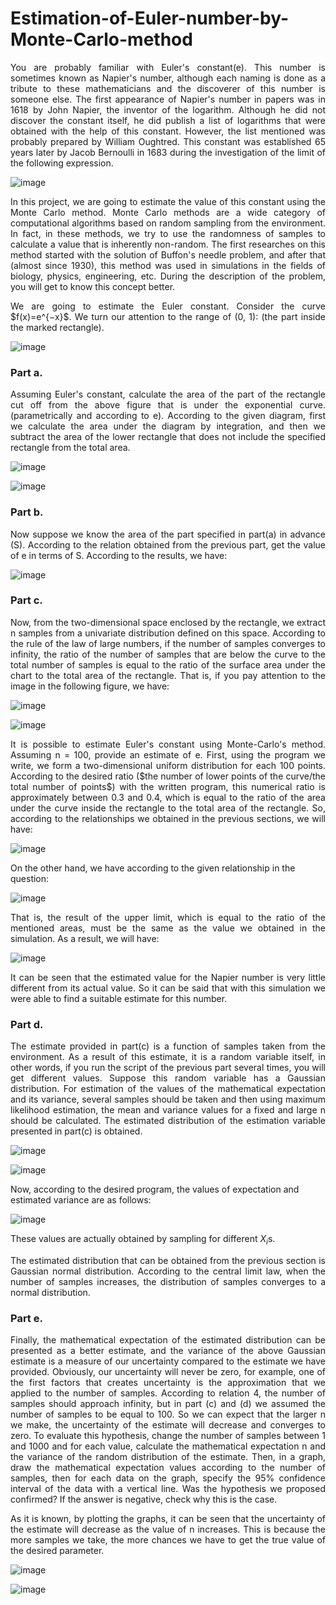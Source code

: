 # Estimation-of-Euler-number-by-Monte-Carlo-method
<p align="justify"> You are probably familiar with Euler's constant(e). This number is sometimes known as Napier's number, although each naming is done as a tribute to these mathematicians and the discoverer of this number is someone else. The first appearance of Napier's number in papers was in 1618 by John Napier, the inventor of the logarithm. Although he did not discover the constant itself, he did publish a list of logarithms that were obtained with the help of this constant. However, the list mentioned was probably prepared by William Oughtred. This constant was established 65 years later by Jacob Bernoulli in 1683 during the investigation of the limit of the following expression. </p>

![image](https://github.com/SogolGoodarzi/Estimation-of-Euler-number-by-Monte-Carlo-method/assets/125180530/41202a01-c81c-4e18-81d0-24c139ceddd6)

<p align="justify"> In this project, we are going to estimate the value of this constant using the Monte Carlo method. Monte Carlo methods are a wide category of computational algorithms based on random sampling from the environment. In fact, in these methods, we try to use the randomness of samples to calculate a value that is inherently non-random. The first researches on this method started with the solution of Buffon's needle problem, and after that (almost since 1930), this method was used in simulations in the fields of biology, physics, engineering, etc. During the description of the problem, you will get to know this concept better. </p>

<p align="justify"> We are going to estimate the Euler constant. Consider the curve $f(x)=e^{−x}$. We turn our attention to the range of (0, 1): (the part inside the marked rectangle). </p>

![image](https://github.com/SogolGoodarzi/Estimation-of-Euler-number-by-Monte-Carlo-method/assets/125180530/8e05ce19-ef82-4de3-9fa5-e799976913af)

### Part a.
<p align="justify"> Assuming Euler's constant, calculate the area of ​​the part of the rectangle cut off from the above figure that is under the exponential curve. (parametrically and according to e). According to the given diagram, first we calculate the area under the diagram by integration, and then we subtract the area of ​​the lower rectangle that does not include the specified rectangle from the total area. </p>

![image](https://github.com/SogolGoodarzi/Estimation-of-Euler-number-by-Monte-Carlo-method/assets/125180530/df98471e-146d-4a44-8cea-8f6b05b6ab7a)

![image](https://github.com/SogolGoodarzi/Estimation-of-Euler-number-by-Monte-Carlo-method/assets/125180530/af5976db-28bd-48ff-abaa-85caa4e325ec)

### Part b.
<p align="justify"> Now suppose we know the area of ​​the part specified in part(a) in advance (S). According to the relation obtained from the previous part, get the value of e in terms of S. According to the results, we have:

![image](https://github.com/SogolGoodarzi/Estimation-of-Euler-number-by-Monte-Carlo-method/assets/125180530/e6485d48-03d1-4277-b226-08e950635eb5)

### Part c.
<p align="justify"> Now, from the two-dimensional space enclosed by the rectangle, we extract n samples from a univariate distribution defined on this space. According to the rule of the law of large numbers, if the number of samples converges to infinity, the ratio of the number of samples that are below the curve to the total number of samples is equal to the ratio of the surface area under the chart to the total area of ​​the rectangle. That is, if you pay attention to the image in the following figure, we have: </p>

![image](https://github.com/SogolGoodarzi/Estimation-of-Euler-number-by-Monte-Carlo-method/assets/125180530/4a6be7e8-4ee8-452c-88e5-20510399f3ce)

![image](https://github.com/SogolGoodarzi/Estimation-of-Euler-number-by-Monte-Carlo-method/assets/125180530/35d7cbc8-db66-4026-871c-0492f1705bf7)

<p align="justify"> It is possible to estimate Euler's constant using Monte-Carlo's method. Assuming n = 100, provide an estimate of e. First, using the program we write, we form a two-dimensional uniform distribution for each 100 points. According to the desired ratio ($the number of lower points of the curve/the total number of points$) with the written program, this numerical ratio is approximately between 0.3 and 0.4, which is equal to the ratio of the area under the curve inside the rectangle to the total area of ​​the rectangle. So, according to the relationships we obtained in the previous sections, we will have: </p>

![image](https://github.com/SogolGoodarzi/Estimation-of-Euler-number-by-Monte-Carlo-method/assets/125180530/bb41de27-c9e7-44d6-9da6-85a9d9281073)

On the other hand, we have according to the given relationship in the question:

![image](https://github.com/SogolGoodarzi/Estimation-of-Euler-number-by-Monte-Carlo-method/assets/125180530/dc78c539-9ce6-43bc-85c6-4b6228cdc60e)

<p align="justify"> That is, the result of the upper limit, which is equal to the ratio of the mentioned areas, must be the same as the value we obtained in the simulation. As a result, we will have: </p>

![image](https://github.com/SogolGoodarzi/Estimation-of-Euler-number-by-Monte-Carlo-method/assets/125180530/bee4d120-f198-439d-aac0-c9c9dac14618)

<p align="justify"> It can be seen that the estimated value for the Napier number is very little different from its actual value. So it can be said that with this simulation we were able to find a suitable estimate for this number. </p>

### Part d.
<p align="justify"> The estimate provided in part(c) is a function of samples taken from the environment. As a result of this estimate, it is a random variable itself, in other words, if you run the script of the previous part several times, you will get different values. Suppose this random variable has a Gaussian distribution. For estimation of the values ​​of the mathematical expectation and its variance, several samples should be taken and then using maximum likelihood estimation, the mean and variance values ​​for a fixed and large n should be calculated. The estimated distribution of the estimation variable presented in part(c) is obtained. </p>

![image](https://github.com/SogolGoodarzi/Estimation-of-Euler-number-by-Monte-Carlo-method/assets/125180530/ef466614-2222-4d55-a86b-508a9eb1b7bb)

![image](https://github.com/SogolGoodarzi/Estimation-of-Euler-number-by-Monte-Carlo-method/assets/125180530/132eb864-ddbc-4436-9570-8a4c2cf07409)

Now, according to the desired program, the values ​​of expectation and estimated variance are as follows:

![image](https://github.com/SogolGoodarzi/Estimation-of-Euler-number-by-Monte-Carlo-method/assets/125180530/e2120c7d-3a21-40d4-a1f7-a69202501a50)

These values ​​are actually obtained by sampling for different $X_{i}$s. 

<p align="justify"> The estimated distribution that can be obtained from the previous section is Gaussian normal distribution. According to the central limit law, when the number of samples increases, the distribution of samples converges to a normal distribution. </p>

### Part e.
<p align="justify"> Finally, the mathematical expectation of the estimated distribution can be presented as a better estimate, and the variance of the above Gaussian estimate is a measure of our uncertainty compared to the estimate we have provided. Obviously, our uncertainty will never be zero, for example, one of the first factors that creates uncertainty is the approximation that we applied to the number of samples. According to relation 4, the number of samples should approach infinity, but in part (c) and (d) we assumed the number of samples to be equal to 100. So we can expect that the larger n we make, the uncertainty of the estimate will decrease and converges to zero. To evaluate this hypothesis, change the number of samples between 1 and 1000 and for each value, calculate the mathematical expectation n and the variance of the random distribution of the estimate. Then, in a graph, draw the mathematical expectation values ​​according to the number of samples, then for each data on the graph, specify the 95% confidence interval of the data with a vertical line. Was the hypothesis we proposed confirmed? If the answer is negative, check why this is the case. </p>

<p align="justify"> As it is known, by plotting the graphs, it can be seen that the uncertainty of the estimate will decrease as the value of n increases. This is because the more samples we take, the more chances we have to get the true value of the desired parameter. </p>

![image](https://github.com/SogolGoodarzi/Estimation-of-Euler-number-by-Monte-Carlo-method/assets/125180530/9bdecdd3-5dd1-4e2b-b984-a21279998e44)

![image](https://github.com/SogolGoodarzi/Estimation-of-Euler-number-by-Monte-Carlo-method/assets/125180530/bd7dddcc-fbb3-43ad-a5ac-344f4f8d8171)
